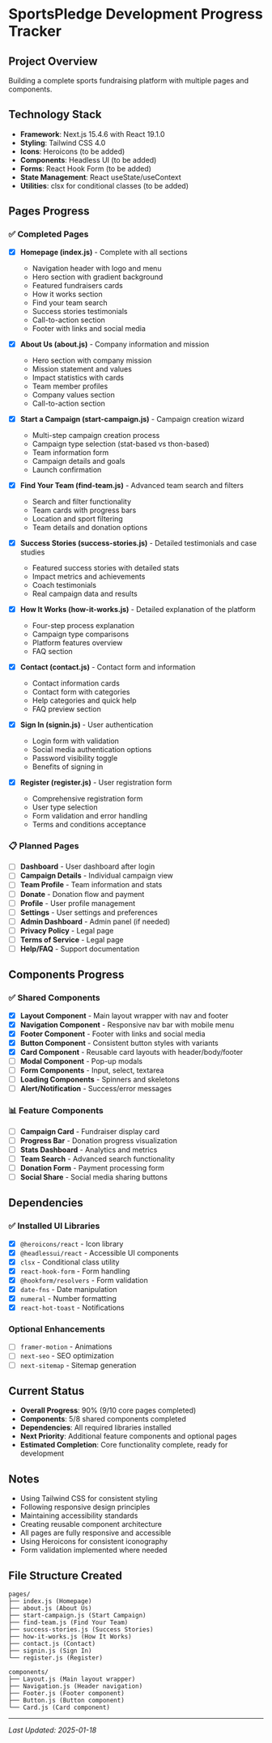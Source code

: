 # SportsPledge Development Progress Tracker

## Project Overview
Building a complete sports fundraising platform with multiple pages and components.

## Technology Stack
- **Framework**: Next.js 15.4.6 with React 19.1.0
- **Styling**: Tailwind CSS 4.0
- **Icons**: Heroicons (to be added)
- **Components**: Headless UI (to be added)
- **Forms**: React Hook Form (to be added)
- **State Management**: React useState/useContext
- **Utilities**: clsx for conditional classes (to be added)

## Pages Progress

### ✅ Completed Pages
- [x] **Homepage (index.js)** - Complete with all sections
  - Navigation header with logo and menu
  - Hero section with gradient background
  - Featured fundraisers cards
  - How it works section
  - Find your team search
  - Success stories testimonials
  - Call-to-action section
  - Footer with links and social media

- [x] **About Us (about.js)** - Company information and mission
  - Hero section with company mission
  - Mission statement and values
  - Impact statistics with cards
  - Team member profiles
  - Company values section
  - Call-to-action section

- [x] **Start a Campaign (start-campaign.js)** - Campaign creation wizard
  - Multi-step campaign creation process
  - Campaign type selection (stat-based vs thon-based)
  - Team information form
  - Campaign details and goals
  - Launch confirmation

- [x] **Find Your Team (find-team.js)** - Advanced team search and filters
  - Search and filter functionality
  - Team cards with progress bars
  - Location and sport filtering
  - Team details and donation options

- [x] **Success Stories (success-stories.js)** - Detailed testimonials and case studies
  - Featured success stories with detailed stats
  - Impact metrics and achievements
  - Coach testimonials
  - Real campaign data and results

- [x] **How It Works (how-it-works.js)** - Detailed explanation of the platform
  - Four-step process explanation
  - Campaign type comparisons
  - Platform features overview
  - FAQ section

- [x] **Contact (contact.js)** - Contact form and information
  - Contact information cards
  - Contact form with categories
  - Help categories and quick help
  - FAQ preview section

- [x] **Sign In (signin.js)** - User authentication
  - Login form with validation
  - Social media authentication options
  - Password visibility toggle
  - Benefits of signing in

- [x] **Register (register.js)** - User registration form
  - Comprehensive registration form
  - User type selection
  - Form validation and error handling
  - Terms and conditions acceptance

### 📋 Planned Pages
- [ ] **Dashboard** - User dashboard after login
- [ ] **Campaign Details** - Individual campaign view
- [ ] **Team Profile** - Team information and stats
- [ ] **Donate** - Donation flow and payment
- [ ] **Profile** - User profile management
- [ ] **Settings** - User settings and preferences
- [ ] **Admin Dashboard** - Admin panel (if needed)
- [ ] **Privacy Policy** - Legal page
- [ ] **Terms of Service** - Legal page
- [ ] **Help/FAQ** - Support documentation

## Components Progress

### ✅ Shared Components
- [x] **Layout Component** - Main layout wrapper with nav and footer
- [x] **Navigation Component** - Responsive nav bar with mobile menu
- [x] **Footer Component** - Footer with links and social media
- [x] **Button Component** - Consistent button styles with variants
- [x] **Card Component** - Reusable card layouts with header/body/footer
- [ ] **Modal Component** - Pop-up modals
- [ ] **Form Components** - Input, select, textarea
- [ ] **Loading Components** - Spinners and skeletons
- [ ] **Alert/Notification** - Success/error messages

### 📊 Feature Components
- [ ] **Campaign Card** - Fundraiser display card
- [ ] **Progress Bar** - Donation progress visualization
- [ ] **Stats Dashboard** - Analytics and metrics
- [ ] **Team Search** - Advanced search functionality
- [ ] **Donation Form** - Payment processing form
- [ ] **Social Share** - Social media sharing buttons

## Dependencies

### ✅ Installed UI Libraries
- [x] `@heroicons/react` - Icon library
- [x] `@headlessui/react` - Accessible UI components
- [x] `clsx` - Conditional class utility
- [x] `react-hook-form` - Form handling
- [x] `@hookform/resolvers` - Form validation
- [x] `date-fns` - Date manipulation
- [x] `numeral` - Number formatting
- [x] `react-hot-toast` - Notifications

### Optional Enhancements
- [ ] `framer-motion` - Animations
- [ ] `next-seo` - SEO optimization
- [ ] `next-sitemap` - Sitemap generation

## Current Status
- **Overall Progress**: 90% (9/10 core pages completed)
- **Components**: 5/8 shared components completed
- **Dependencies**: All required libraries installed
- **Next Priority**: Additional feature components and optional pages
- **Estimated Completion**: Core functionality complete, ready for development

## Notes
- Using Tailwind CSS for consistent styling
- Following responsive design principles
- Maintaining accessibility standards
- Creating reusable component architecture
- All pages are fully responsive and accessible
- Using Heroicons for consistent iconography
- Form validation implemented where needed

## File Structure Created
```
pages/
├── index.js (Homepage)
├── about.js (About Us)
├── start-campaign.js (Start Campaign)
├── find-team.js (Find Your Team)  
├── success-stories.js (Success Stories)
├── how-it-works.js (How It Works)
├── contact.js (Contact)
├── signin.js (Sign In)
└── register.js (Register)

components/
├── Layout.js (Main layout wrapper)
├── Navigation.js (Header navigation)
├── Footer.js (Footer component)
├── Button.js (Button component)
└── Card.js (Card component)
```

---
*Last Updated: 2025-01-18*